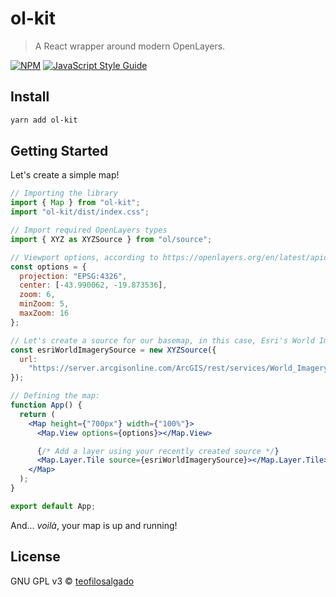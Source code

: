 # ol-kit

> A React wrapper around modern OpenLayers.

[![NPM](https://img.shields.io/npm/v/ol-kit.svg)](https://www.npmjs.com/package/ol-kit) [![JavaScript Style Guide](https://img.shields.io/badge/code_style-standard-brightgreen.svg)](https://standardjs.com)

## Install

```bash
yarn add ol-kit
```

## Getting Started

Let's create a simple map!

```jsx
// Importing the library
import { Map } from "ol-kit";
import "ol-kit/dist/index.css";

// Import required OpenLayers types
import { XYZ as XYZSource } from "ol/source";

// Viewport options, according to https://openlayers.org/en/latest/apidoc/module-ol_View.html#~ViewOptions
const options = {
  projection: "EPSG:4326",
  center: [-43.990062, -19.873536],
  zoom: 6,
  minZoom: 5,
  maxZoom: 16
};

// Let's create a source for our basemap, in this case, Esri's World Imagery
const esriWorldImagerySource = new XYZSource({
  url:
    "https://server.arcgisonline.com/ArcGIS/rest/services/World_Imagery/MapServer/tile/{z}/{y}/{x}"
});

// Defining the map:
function App() {
  return (
    <Map height={"700px"} width={"100%"}>
      <Map.View options={options}></Map.View>

      {/* Add a layer using your recently created source */}
      <Map.Layer.Tile source={esriWorldImagerySource}></Map.Layer.Tile>
    </Map>
  );
}

export default App;
```

And... _voilà_, your map is up and running!

## License

GNU GPL v3 © [teofilosalgado](https://github.com/teofilosalgado)
